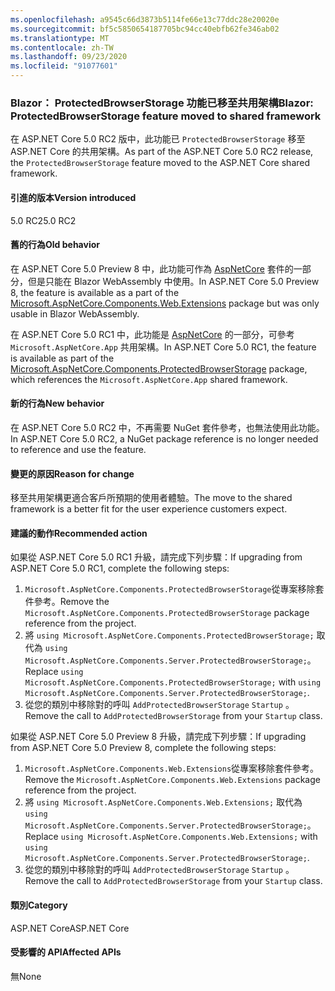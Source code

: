 ```yaml
---
ms.openlocfilehash: a9545c66d3873b5114fe66e13c77ddc28e20020e
ms.sourcegitcommit: bf5c5850654187705bc94cc40ebfb62fe346ab02
ms.translationtype: MT
ms.contentlocale: zh-TW
ms.lasthandoff: 09/23/2020
ms.locfileid: "91077601"
---
```

### <a name="blazor-protectedbrowserstorage-feature-moved-to-shared-framework"></a><span data-ttu-id="45e56-101">Blazor： ProtectedBrowserStorage 功能已移至共用架構</span><span class="sxs-lookup"><span data-stu-id="45e56-101">Blazor: ProtectedBrowserStorage feature moved to shared framework</span></span>

<span data-ttu-id="45e56-102">在 ASP.NET Core 5.0 RC2 版中，此功能已 `ProtectedBrowserStorage` 移至 ASP.NET Core 的共用架構。</span><span class="sxs-lookup"><span data-stu-id="45e56-102">As part of the ASP.NET Core 5.0 RC2 release, the `ProtectedBrowserStorage` feature moved to the ASP.NET Core shared framework.</span></span>

#### <a name="version-introduced"></a><span data-ttu-id="45e56-103">引進的版本</span><span class="sxs-lookup"><span data-stu-id="45e56-103">Version introduced</span></span>

<span data-ttu-id="45e56-104">5.0 RC2</span><span class="sxs-lookup"><span data-stu-id="45e56-104">5.0 RC2</span></span>

#### <a name="old-behavior"></a><span data-ttu-id="45e56-105">舊的行為</span><span class="sxs-lookup"><span data-stu-id="45e56-105">Old behavior</span></span>

<span data-ttu-id="45e56-106">在 ASP.NET Core 5.0 Preview 8 中，此功能可作為 [AspNetCore](https://www.nuget.org/packages/Microsoft.AspNetCore.Components.Web.Extensions) 套件的一部分，但是只能在 Blazor WebAssembly 中使用。</span><span class="sxs-lookup"><span data-stu-id="45e56-106">In ASP.NET Core 5.0 Preview 8, the feature is available as a part of the [Microsoft.AspNetCore.Components.Web.Extensions](https://www.nuget.org/packages/Microsoft.AspNetCore.Components.Web.Extensions) package but was only usable in Blazor WebAssembly.</span></span>

<span data-ttu-id="45e56-107">在 ASP.NET Core 5.0 RC1 中，此功能是 [AspNetCore](https://www.nuget.org/packages/Microsoft.AspNetCore.Components.ProtectedBrowserStorage) 的一部分，可參考 `Microsoft.AspNetCore.App` 共用架構。</span><span class="sxs-lookup"><span data-stu-id="45e56-107">In ASP.NET Core 5.0 RC1, the feature is available as part of the [Microsoft.AspNetCore.Components.ProtectedBrowserStorage](https://www.nuget.org/packages/Microsoft.AspNetCore.Components.ProtectedBrowserStorage) package, which references the `Microsoft.AspNetCore.App` shared framework.</span></span>

#### <a name="new-behavior"></a><span data-ttu-id="45e56-108">新的行為</span><span class="sxs-lookup"><span data-stu-id="45e56-108">New behavior</span></span>

<span data-ttu-id="45e56-109">在 ASP.NET Core 5.0 RC2 中，不再需要 NuGet 套件參考，也無法使用此功能。</span><span class="sxs-lookup"><span data-stu-id="45e56-109">In ASP.NET Core 5.0 RC2, a NuGet package reference is no longer needed to reference and use the feature.</span></span>

#### <a name="reason-for-change"></a><span data-ttu-id="45e56-110">變更的原因</span><span class="sxs-lookup"><span data-stu-id="45e56-110">Reason for change</span></span>

<span data-ttu-id="45e56-111">移至共用架構更適合客戶所預期的使用者體驗。</span><span class="sxs-lookup"><span data-stu-id="45e56-111">The move to the shared framework is a better fit for the user experience customers expect.</span></span>

#### <a name="recommended-action"></a><span data-ttu-id="45e56-112">建議的動作</span><span class="sxs-lookup"><span data-stu-id="45e56-112">Recommended action</span></span>

<span data-ttu-id="45e56-113">如果從 ASP.NET Core 5.0 RC1 升級，請完成下列步驟：</span><span class="sxs-lookup"><span data-stu-id="45e56-113">If upgrading from ASP.NET Core 5.0 RC1, complete the following steps:</span></span>

1. <span data-ttu-id="45e56-114">`Microsoft.AspNetCore.Components.ProtectedBrowserStorage`從專案移除套件參考。</span><span class="sxs-lookup"><span data-stu-id="45e56-114">Remove the `Microsoft.AspNetCore.Components.ProtectedBrowserStorage` package reference from the project.</span></span>
1. <span data-ttu-id="45e56-115">將 `using Microsoft.AspNetCore.Components.ProtectedBrowserStorage;` 取代為 `using Microsoft.AspNetCore.Components.Server.ProtectedBrowserStorage;`。</span><span class="sxs-lookup"><span data-stu-id="45e56-115">Replace `using Microsoft.AspNetCore.Components.ProtectedBrowserStorage;` with `using Microsoft.AspNetCore.Components.Server.ProtectedBrowserStorage;`.</span></span>
1. <span data-ttu-id="45e56-116">從您的類別中移除對的呼叫 `AddProtectedBrowserStorage` `Startup` 。</span><span class="sxs-lookup"><span data-stu-id="45e56-116">Remove the call to `AddProtectedBrowserStorage` from your `Startup` class.</span></span>

<span data-ttu-id="45e56-117">如果從 ASP.NET Core 5.0 Preview 8 升級，請完成下列步驟：</span><span class="sxs-lookup"><span data-stu-id="45e56-117">If upgrading from ASP.NET Core 5.0 Preview 8, complete the following steps:</span></span>

1. <span data-ttu-id="45e56-118">`Microsoft.AspNetCore.Components.Web.Extensions`從專案移除套件參考。</span><span class="sxs-lookup"><span data-stu-id="45e56-118">Remove the `Microsoft.AspNetCore.Components.Web.Extensions` package reference from the project.</span></span>
1. <span data-ttu-id="45e56-119">將 `using Microsoft.AspNetCore.Components.Web.Extensions;` 取代為 `using Microsoft.AspNetCore.Components.Server.ProtectedBrowserStorage;`。</span><span class="sxs-lookup"><span data-stu-id="45e56-119">Replace `using Microsoft.AspNetCore.Components.Web.Extensions;` with `using Microsoft.AspNetCore.Components.Server.ProtectedBrowserStorage;`.</span></span>
1. <span data-ttu-id="45e56-120">從您的類別中移除對的呼叫 `AddProtectedBrowserStorage` `Startup` 。</span><span class="sxs-lookup"><span data-stu-id="45e56-120">Remove the call to `AddProtectedBrowserStorage` from your `Startup` class.</span></span>

#### <a name="category"></a><span data-ttu-id="45e56-121">類別</span><span class="sxs-lookup"><span data-stu-id="45e56-121">Category</span></span>

<span data-ttu-id="45e56-122">ASP.NET Core</span><span class="sxs-lookup"><span data-stu-id="45e56-122">ASP.NET Core</span></span>

#### <a name="affected-apis"></a><span data-ttu-id="45e56-123">受影響的 API</span><span class="sxs-lookup"><span data-stu-id="45e56-123">Affected APIs</span></span>

<span data-ttu-id="45e56-124">無</span><span class="sxs-lookup"><span data-stu-id="45e56-124">None</span></span>

<!--

#### Affected APIs

Not detectable via API analysis

-->
